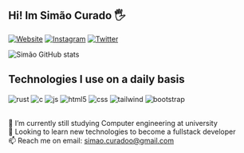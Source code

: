 ## Hi! Im Simão Curado 🖐️

[![Website](https://img.shields.io/website?label=simaonevescurado.github.io&style=for-the-badge&url=https://simaonevescurado.github.io)]([https://simaonevescurado.github.io](https://simaonevescurado.github.io))
[![Instagram](https://img.shields.io/badge/Instagram-E4405F?style=for-the-badge&logo=instagram&logoColor=white)](https://www.instagram.com/simao.curado/)
[![Twitter](https://img.shields.io/badge/Twitter-1DA1F2?style=for-the-badge&logo=twitter&logoColor=white)](https://twitter.com/SimaoCurado)

![Simão GitHub stats](https://github-readme-stats.vercel.app/api?username=simaonevescurado&show_icons=true&theme=dracula&count_private=true)

## Technologies I use on a daily basis

<div style="display: inline_block">
  <img align="center" alt="rust" src="https://img.shields.io/badge/Rust-000000?style=for-the-badge&logo=rust&logoColor=white" />
  <img align="center" alt="c" src="https://img.shields.io/badge/C-00599C?style=for-the-badge&logo=c&logoColor=white" />
  <img align="center" alt="js" src="https://img.shields.io/badge/JavaScript-F7DF1E?style=for-the-badge&logo=javascript&logoColor=black" />
  <img align="center" alt="html5" src="https://img.shields.io/badge/HTML5-E34F26?style=for-the-badge&logo=html5&logoColor=white" />
  <img align="center" alt="css" src="https://img.shields.io/badge/CSS3-1572B6?style=for-the-badge&logo=css3&logoColor=white" />
  <img align="center" alt="tailwind" src="https://img.shields.io/badge/Tailwind_CSS-38B2AC?style=for-the-badge&logo=tailwind-css&logoColor=white" />
  <img align="center" alt="bootstrap" src="https://img.shields.io/badge/Bootstrap-563D7C?style=for-the-badge&logo=bootstrap&logoColor=white" />
</div><br/>

🌱 I’m currently still studying Computer engineering at university<br/>
👀 Looking to learn new technologies to become a fullstack developer<br/>
📫 Reach me on email: simao.curadoo@gmail.com<br/>
